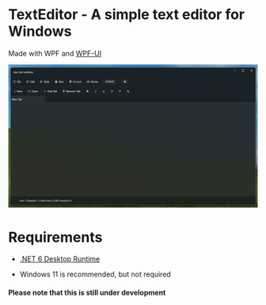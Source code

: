 # TextEditor - A simple text editor for Windows
Made with WPF and [WPF-UI](https://github.com/lepoco/wpfui)

![Texeditor-Windows11-ScreenShot](https://github.com/Jurij15/TextEditor/blob/master/images/TextEditor-Screenshot.png)

# Requirements

- [.NET 6 Desktop Runtime](https://dotnet.microsoft.com/en-us/download/dotnet/6.0)

- Windows 11 is recommended, but not required

#### Please note that this is still under development
